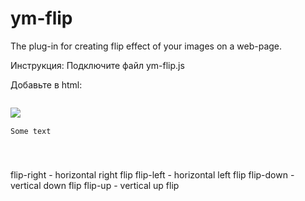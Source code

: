 # ym-flip
The plug-in for creating flip effect of your images on a web-page.

Инструкция:
Подключите файл ym-flip.js
 
Добавьте в html:
<code>
    <div class="flip-right">
        <img src="http://placehold.it/250x350">
        <p>Some text</p>
    </div>
</code>

flip-right - horizontal right flip
flip-left - horizontal left flip
flip-down - vertical down flip
flip-up - vertical up flip

